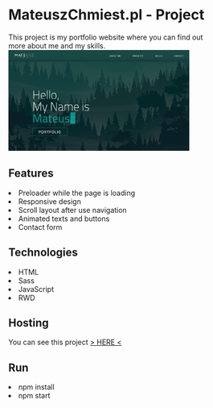 <h1>MateuszChmiest.pl - Project</h1>
This project is my portfolio website where you can find out <br/>more about me and my skills.

<div>
<img src="./scss/assets/ScreenReadMe.png" width="360" height="200">
</div>


<h2>Features</h2>
<li>Preloader while the page is loading</li>
<li>Responsive design</li>
<li>Scroll layout after use navigation</li>
<li>Animated texts and buttons</li>
<li>Contact form</li>

<h2>Technologies</h2>
<li>HTML</li>
<li>Sass</li>
<li>JavaScript</li>
<li>RWD</li>

<h2>Hosting</h2>
You can see this project <a href="http://mateuszchmiest.pl/">> HERE < </a>

<h2>Run</h2>
<li>npm install</li>
<li>npm start</li>
